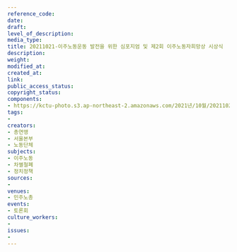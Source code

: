 ```yaml
---
reference_code: 
date: 
draft: 
level_of_description: 
media_type: 
title: 20211021-이주노동운동 발전을 위한 심포지엄 및 제2회 이주노동자희망상 시상식
description: 
weight: 
modified_at: 
created_at: 
link: 
public_access_status: 
copyright_status: 
components:
- https://kctu-photo.s3.ap-northeast-2.amazonaws.com/2021년/10월/20211021-이주노동운동+발전을+위한+심포지엄+및+제2회+이주노동자희망상+시상식/_1D20104.jpg
tags:
- 
creators:
- 총연맹
- 서울본부
- 노동단체
subjects:
- 이주노동
- 차별철폐
- 정치정책
sources:
- 
venues:
- 민주노총
events:
- 토론회
culture_workers:
- 
issues:
- 
---
```


